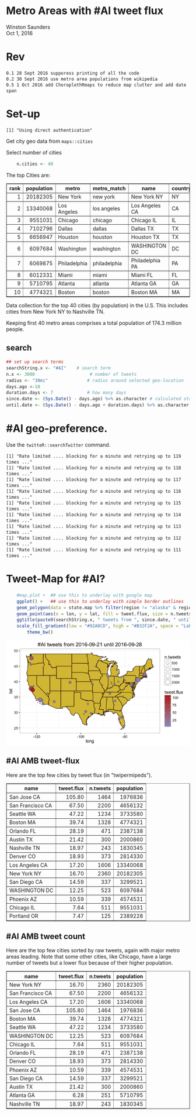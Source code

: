 # Metro Areas with #AI tweet flux
Winston Saunders  
Oct 1, 2016  

# Rev
    0.1 28 Sept 2016 supporess printing of all the code
    0.2 30 Sept 2016 use metro area populations from wikipedia
    0.5 1 Oct 2016 add ChoroplethRmaps to reduce map clutter and add date span
    

# Set-up











```
[1] "Using direct authentication"
```

Get city geo data from `maps::cities`










Select number of cities


```r
    n.cities <- 40
```

The top Cities are:



<!-- html table generated in R 3.3.0 by xtable 1.8-2 package -->
<!--  -->
<table border=1>
<tr> <th> rank </th> <th> population </th> <th> metro </th> <th> metro_match </th> <th> name </th> <th> country.etc </th> <th> pop </th> <th> lat </th> <th> long </th> <th> city_name </th>  </tr>
  <tr> <td align="right">   1 </td> <td align="right"> 20182305 </td> <td> New York </td> <td> new york </td> <td> New York NY </td> <td> NY </td> <td align="right"> 8124427 </td> <td align="right"> 40.67 </td> <td align="right"> -73.94 </td> <td> New York </td> </tr>
  <tr> <td align="right">   2 </td> <td align="right"> 13340068 </td> <td> Los Angeles </td> <td> los angeles </td> <td> Los Angeles CA </td> <td> CA </td> <td align="right"> 3911500 </td> <td align="right"> 34.11 </td> <td align="right"> -118.41 </td> <td> Los Angeles </td> </tr>
  <tr> <td align="right">   3 </td> <td align="right"> 9551031 </td> <td> Chicago </td> <td> chicago </td> <td> Chicago IL </td> <td> IL </td> <td align="right"> 2830144 </td> <td align="right"> 41.84 </td> <td align="right"> -87.68 </td> <td> Chicago </td> </tr>
  <tr> <td align="right">   4 </td> <td align="right"> 7102796 </td> <td> Dallas </td> <td> dallas </td> <td> Dallas TX </td> <td> TX </td> <td align="right"> 1216543 </td> <td align="right"> 32.79 </td> <td align="right"> -96.77 </td> <td> Dallas </td> </tr>
  <tr> <td align="right">   5 </td> <td align="right"> 6656947 </td> <td> Houston </td> <td> houston </td> <td> Houston TX </td> <td> TX </td> <td align="right"> 2043005 </td> <td align="right"> 29.77 </td> <td align="right"> -95.39 </td> <td> Houston </td> </tr>
  <tr> <td align="right">   6 </td> <td align="right"> 6097684 </td> <td> Washington </td> <td> washington </td> <td> WASHINGTON DC </td> <td> DC </td> <td align="right"> 548359 </td> <td align="right"> 38.91 </td> <td align="right"> -77.02 </td> <td> WASHINGTON </td> </tr>
  <tr> <td align="right">   7 </td> <td align="right"> 6069875 </td> <td> Philadelphia </td> <td> philadelphia </td> <td> Philadelphia PA </td> <td> PA </td> <td align="right"> 1439814 </td> <td align="right"> 40.01 </td> <td align="right"> -75.13 </td> <td> Philadelphia </td> </tr>
  <tr> <td align="right">   8 </td> <td align="right"> 6012331 </td> <td> Miami </td> <td> miami </td> <td> Miami FL </td> <td> FL </td> <td align="right"> 386740 </td> <td align="right"> 25.78 </td> <td align="right"> -80.21 </td> <td> Miami </td> </tr>
  <tr> <td align="right">   9 </td> <td align="right"> 5710795 </td> <td> Atlanta </td> <td> atlanta </td> <td> Atlanta GA </td> <td> GA </td> <td align="right"> 424096 </td> <td align="right"> 33.76 </td> <td align="right"> -84.42 </td> <td> Atlanta </td> </tr>
  <tr> <td align="right">  10 </td> <td align="right"> 4774321 </td> <td> Boston </td> <td> boston </td> <td> Boston MA </td> <td> MA </td> <td align="right"> 567759 </td> <td align="right"> 42.34 </td> <td align="right"> -71.02 </td> <td> Boston </td> </tr>
   </table>

Data collection for the top 40 cities (by population) in the U.S. This includes cities from New York NY to Nashville TN.

Keeping first 40 metro areas comprises a total population of 174.3 million people. 




## search


```r
## set up search terms
searchString.x <- "#AI"    # search term
n.x <- 3000                     # number of tweets
radius <- "30mi"               # radius around selected geo-location
days.ago <-10
duration.days <- 7             # how many days
since.date <- (Sys.Date() - days.ago) %>% as.character # calculated starting date
until.date <- (Sys.Date() - days.ago + duration.days) %>% as.character # calculated ending date
```

# #AI geo-preference.







Use the `twitteR::searchTwitter` command. 



```
[1] "Rate limited .... blocking for a minute and retrying up to 119 times ..."
[1] "Rate limited .... blocking for a minute and retrying up to 118 times ..."
[1] "Rate limited .... blocking for a minute and retrying up to 117 times ..."
[1] "Rate limited .... blocking for a minute and retrying up to 116 times ..."
[1] "Rate limited .... blocking for a minute and retrying up to 115 times ..."
[1] "Rate limited .... blocking for a minute and retrying up to 114 times ..."
[1] "Rate limited .... blocking for a minute and retrying up to 113 times ..."
[1] "Rate limited .... blocking for a minute and retrying up to 112 times ..."
[1] "Rate limited .... blocking for a minute and retrying up to 111 times ..."
```





# Tweet-Map for #AI?





```r
    #map.plot +  ## use this to underlay with google map
    ggplot() +   ## use this to underlay with simple border outlines
    geom_polygon(data = state.map %>% filter(region != "alaska" & region != "hawaii"), aes(x=long, y=lat, group = group), fill = "#DAC143", color = "#36180D") +
    geom_point(aes(x = lon, y = lat, fill = tweet.flux, size = n.tweets), data=analyzed_df, pch=21, color = "#33333399") +
    ggtitle(paste0(searchString.x, " tweets from ", since.date, " until ", until.date)) +
    scale_fill_gradient(low = "#92A0CD", high = "#B32F2A", space = "Lab", na.value = "grey50", guide = "colourbar") +
        theme_bw()
```

<img src="Metro_tweets_TrumpWonVHillaryWon_files/figure-html/unnamed-chunk-10-1.png" style="display: block; margin: auto;" />



## #AI AMB tweet-flux

Here are the top few cities by tweet flux (in "twipermipeds").

<!-- html table generated in R 3.3.0 by xtable 1.8-2 package -->
<!--  -->
<table border=1>
<tr> <th> name </th> <th> tweet.flux </th> <th> n.tweets </th> <th> population </th>  </tr>
  <tr> <td> San Jose CA </td> <td align="right"> 105.80 </td> <td align="right"> 1464 </td> <td align="right"> 1976836 </td> </tr>
  <tr> <td> San Francisco CA </td> <td align="right"> 67.50 </td> <td align="right"> 2200 </td> <td align="right"> 4656132 </td> </tr>
  <tr> <td> Seattle WA </td> <td align="right"> 47.22 </td> <td align="right"> 1234 </td> <td align="right"> 3733580 </td> </tr>
  <tr> <td> Boston MA </td> <td align="right"> 39.74 </td> <td align="right"> 1328 </td> <td align="right"> 4774321 </td> </tr>
  <tr> <td> Orlando FL </td> <td align="right"> 28.19 </td> <td align="right"> 471 </td> <td align="right"> 2387138 </td> </tr>
  <tr> <td> Austin TX </td> <td align="right"> 21.42 </td> <td align="right"> 300 </td> <td align="right"> 2000860 </td> </tr>
  <tr> <td> Nashville TN </td> <td align="right"> 18.97 </td> <td align="right"> 243 </td> <td align="right"> 1830345 </td> </tr>
  <tr> <td> Denver CO </td> <td align="right"> 18.93 </td> <td align="right"> 373 </td> <td align="right"> 2814330 </td> </tr>
  <tr> <td> Los Angeles CA </td> <td align="right"> 17.20 </td> <td align="right"> 1606 </td> <td align="right"> 13340068 </td> </tr>
  <tr> <td> New York NY </td> <td align="right"> 16.70 </td> <td align="right"> 2360 </td> <td align="right"> 20182305 </td> </tr>
  <tr> <td> San Diego CA </td> <td align="right"> 14.59 </td> <td align="right"> 337 </td> <td align="right"> 3299521 </td> </tr>
  <tr> <td> WASHINGTON DC </td> <td align="right"> 12.25 </td> <td align="right"> 523 </td> <td align="right"> 6097684 </td> </tr>
  <tr> <td> Phoenix AZ </td> <td align="right"> 10.59 </td> <td align="right"> 339 </td> <td align="right"> 4574531 </td> </tr>
  <tr> <td> Chicago IL </td> <td align="right"> 7.64 </td> <td align="right"> 511 </td> <td align="right"> 9551031 </td> </tr>
  <tr> <td> Portland OR </td> <td align="right"> 7.47 </td> <td align="right"> 125 </td> <td align="right"> 2389228 </td> </tr>
   </table>

## #AI AMB tweet count

Here are the top few cities sorted by raw tweets, again with major metro areas leading. Note that some other cities, like Chicago, have a large number of tweets but a lower flux because of their higher population.

<!-- html table generated in R 3.3.0 by xtable 1.8-2 package -->
<!--  -->
<table border=1>
<tr> <th> name </th> <th> tweet.flux </th> <th> n.tweets </th> <th> population </th>  </tr>
  <tr> <td> New York NY </td> <td align="right"> 16.70 </td> <td align="right"> 2360 </td> <td align="right"> 20182305 </td> </tr>
  <tr> <td> San Francisco CA </td> <td align="right"> 67.50 </td> <td align="right"> 2200 </td> <td align="right"> 4656132 </td> </tr>
  <tr> <td> Los Angeles CA </td> <td align="right"> 17.20 </td> <td align="right"> 1606 </td> <td align="right"> 13340068 </td> </tr>
  <tr> <td> San Jose CA </td> <td align="right"> 105.80 </td> <td align="right"> 1464 </td> <td align="right"> 1976836 </td> </tr>
  <tr> <td> Boston MA </td> <td align="right"> 39.74 </td> <td align="right"> 1328 </td> <td align="right"> 4774321 </td> </tr>
  <tr> <td> Seattle WA </td> <td align="right"> 47.22 </td> <td align="right"> 1234 </td> <td align="right"> 3733580 </td> </tr>
  <tr> <td> WASHINGTON DC </td> <td align="right"> 12.25 </td> <td align="right"> 523 </td> <td align="right"> 6097684 </td> </tr>
  <tr> <td> Chicago IL </td> <td align="right"> 7.64 </td> <td align="right"> 511 </td> <td align="right"> 9551031 </td> </tr>
  <tr> <td> Orlando FL </td> <td align="right"> 28.19 </td> <td align="right"> 471 </td> <td align="right"> 2387138 </td> </tr>
  <tr> <td> Denver CO </td> <td align="right"> 18.93 </td> <td align="right"> 373 </td> <td align="right"> 2814330 </td> </tr>
  <tr> <td> Phoenix AZ </td> <td align="right"> 10.59 </td> <td align="right"> 339 </td> <td align="right"> 4574531 </td> </tr>
  <tr> <td> San Diego CA </td> <td align="right"> 14.59 </td> <td align="right"> 337 </td> <td align="right"> 3299521 </td> </tr>
  <tr> <td> Austin TX </td> <td align="right"> 21.42 </td> <td align="right"> 300 </td> <td align="right"> 2000860 </td> </tr>
  <tr> <td> Atlanta GA </td> <td align="right"> 6.28 </td> <td align="right"> 251 </td> <td align="right"> 5710795 </td> </tr>
  <tr> <td> Nashville TN </td> <td align="right"> 18.97 </td> <td align="right"> 243 </td> <td align="right"> 1830345 </td> </tr>
   </table>





